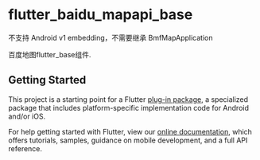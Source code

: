 # flutter_baidu_mapapi_base

不支持 Android v1 embedding，不需要继承 BmfMapApplication
<!-- A Flutter plugin for BaiduMap_Base. -->
百度地图flutter_base组件.

## Getting Started

This project is a starting point for a Flutter
[plug-in package](https://flutter.dev/developing-packages/),
a specialized package that includes platform-specific implementation code for
Android and/or iOS.

For help getting started with Flutter, view our
[online documentation](https://flutter.dev/docs), which offers tutorials,
samples, guidance on mobile development, and a full API reference.
